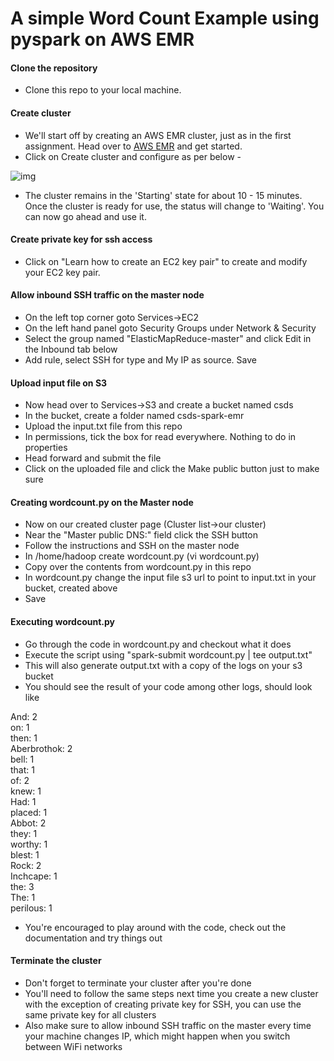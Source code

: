 # A simple Word Count Example using pyspark on AWS EMR

#### Clone the repository
- Clone this repo to your local machine.

#### Create cluster
- We'll start off by creating an AWS EMR cluster, just as in the first assignment. Head over to [AWS EMR](https://aws.amazon.com/emr/) and get started.
- Click on Create cluster and configure as per below - 

![img](http://imgur.com/Ed6DlBS.jpg)

- The cluster remains in the 'Starting' state for about 10 - 15 minutes. Once the cluster is ready for use, the status will change to 'Waiting'. You can now go ahead and use it.

#### Create private key for ssh access
- Click on "Learn how to create an EC2 key pair" to create and modify your EC2 key pair.

#### Allow inbound SSH traffic on the master node
- On the left top corner goto Services->EC2
- On the left hand panel goto Security Groups under Network & Security
- Select the group named "ElasticMapReduce-master" and click Edit in the Inbound tab below
- Add rule, select SSH for type and My IP as source. Save

#### Upload input file on S3
- Now head over to Services->S3 and create a bucket named csds
- In the bucket, create a folder named csds-spark-emr
- Upload the input.txt file from this repo
- In permissions, tick the box for read everywhere. Nothing to do in properties
- Head forward and submit the file
- Click on the uploaded file and click the Make public button just to make sure

#### Creating wordcount.py on the Master node
- Now on our created cluster page (Cluster list->our cluster)
- Near the "Master public DNS:" field click the SSH button
- Follow the instructions and SSH on the master node
- In /home/hadoop create wordcount.py (vi wordcount.py)
- Copy over the contents from wordcount.py in this repo
- In wordcount.py change the input file s3 url to point to input.txt in your bucket, created above
- Save

#### Executing wordcount.py
- Go through the code in wordcount.py and checkout what it does
- Execute the script using "spark-submit wordcount.py | tee output.txt"
- This will also generate output.txt with a copy of the logs on your s3 bucket
- You should see the result of your code among other logs, should look like

And: 2<br>
on: 1<br>
then: 1<br>
Aberbrothok: 2<br>
bell: 1<br>
that: 1<br>
of: 2<br>
knew: 1<br>
Had: 1<br>
placed: 1<br>
Abbot: 2<br>
they: 1<br>
worthy: 1<br>
blest: 1<br>
Rock: 2<br>
Inchcape: 1<br>
the: 3<br>
The: 1<br>
perilous: 1<br>

- You're encouraged to play around with the code, check out the documentation and try things out

#### Terminate the cluster
- Don't forget to terminate your cluster after you're done
- You'll need to follow the same steps next time you create a new cluster with the exception of creating private key for SSH, you can use the same private key for all clusters
- Also make sure to allow inbound SSH traffic on the master every time your machine changes IP, which might happen when you switch between WiFi networks
